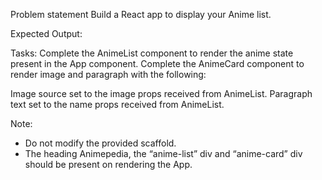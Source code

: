 Problem statement
Build a React app to display your Anime list.

Expected Output:

Tasks:
Complete the AnimeList component to render the anime state present in the App component.
Complete the AnimeCard component to render image and paragraph with the following:

Image source set to the image props received from AnimeList.
Paragraph text set to the name props received from AnimeList.

Note:

- Do not modify the provided scaffold.
- The heading Animepedia, the “anime-list” div and “anime-card” div should be present on rendering the App.
